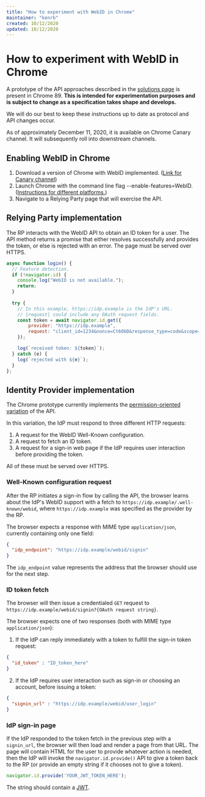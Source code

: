 ```yaml
---
title: "How to experiment with WebID in Chrome"
maintainer: "kenrb"
created: 10/12/2020
updated: 10/12/2020
---
```



# How to experiment with WebID in Chrome

A prototype of the API approaches described in the [solutions page](redirects.md) is present in Chrome 89. **This is intended for experimentation purposes and is subject to change as a specification takes shape and develops.**

We will do our best to keep these instructions up to date as protocol and API changes occur.

As of approximately December 11, 2020, it is available on Chrome Canary channel. It will subsequently roll into downstream channels.

## Enabling WebID in Chrome
1. Download a version of Chrome with WebID implemented. ([Link for Canary channel](https://www.google.com/chrome/))
2. Launch Chrome with the command line flag --enable-features=WebID. ([Instructions for different platforms.](https://www.chromium.org/developers/how-tos/run-chromium-with-flags))
3. Navigate to a Relying Party page that will exercise the API.

## Relying Party implementation

The RP interacts with the WebID API to obtain an ID token for a user. The API method returns a promise that either resolves successfully and provides the token, or else is rejected with an error. The page must be served over HTTPS.

```javascript
async function login() {
  // Feature detection.
  if (!navigator.id) {
    console.log("WebID is not available.");
    return;
  }
  
  try {
    // In this example, https://idp.example is the IdP's URL.
    // |request| could include any OAuth request fields.
    const token = await navigator.id.get({
        provider: "https://idp.example",
        request: "client_id=1234&nonce=Ct60bD&response_type=code&scope=email openid profile",
    });

    log(`received token: ${token}`);
  } catch (e) {
    log(`rejected with ${e}`);
  }
};
```

## Identity Provider implementation

The Chrome prototype currently implements the [permission-oriented variation](permission_oriented_api.md) of the API.

In this variation, the IdP must respond to three different HTTP requests:
1. A request for the WebID Well-Known configuration.
2. A request to fetch an ID token.
3. A request for a sign-in web page if the IdP requires user interaction before providing the token.

All of these must be served over HTTPS.

### Well-Known configuration request

After the RP initiates a sign-in flow by calling the API, the browser learns about the IdP's WebID support with a fetch to `https://idp.example/.well-known/webid`, where `https://idp.example` was specified as the provider by the RP.

The browser expects a response with MIME type `application/json`, currently containing only one field:<br>
```json
{
  "idp_endpoint": "https://idp.example/webid/signin"
}
```

The `idp_endpoint` value represents the address that the browser should use for the next step.

### ID token fetch

The browser will then issue a credentialed `GET` request to `https://idp.example/webid/signin?{OAuth request string}`.

The browser expects one of two responses (both with MIME type `application/json`):
1. If the IdP can reply immediately with a token to fulfill the sign-in token request:<br>

```json
{
  "id_token" : "ID_token_here"
}
````

2. If the IdP requires user interaction such as sign-in or choosing an account, before issuing a token:<br>

```json
{ 
  "signin_url" : "https://idp.example/webid/user_login"
}
```

### IdP sign-in page

If the IdP responded to the token fetch in the previous step with a `signin_url`, the browser will then load and render a page from that URL. The page will contain HTML for the user to provide whatever action is needed, then the IdP will invoke the `navigator.id.provide()` API to give a token back to the RP (or provide an empty string if it chooses not to give a token).<br>

```javascript
navigator.id.provide('YOUR_JWT_TOKEN_HERE');
```

The string should contain a [JWT](https://jwt.io/).
